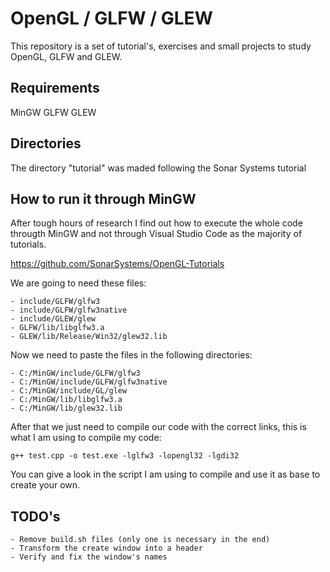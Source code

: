 # OpenGL / GLFW / GLEW

This repository is a set of tutorial's, exercises and small projects to study OpenGL, GLFW and GLEW. 

## Requirements

MinGW
GLFW
GLEW

## Directories

The directory "tutorial" was maded following the Sonar Systems tutorial

## How to run it through MinGW

After tough hours of research I find out how to execute the whole code througth MinGW and not through Visual Studio Code as the majority of tutorials.

https://github.com/SonarSystems/OpenGL-Tutorials

We are going to need these files:

	- include/GLFW/glfw3
	- include/GLFW/glfw3native
	- include/GLEW/glew
	- GLFW/lib/libglfw3.a
	- GLEW/lib/Release/Win32/glew32.lib

Now we need to paste the files in the following directories:

	- C:/MinGW/include/GLFW/glfw3
	- C:/MinGW/include/GLFW/glfw3native
	- C:/MinGW/include/GL/glew
	- C:/MinGW/lib/libglfw3.a
	- C:/MinGW/lib/glew32.lib

After that we just need to compile our code with the correct links, this is what I am using to compile my code:

	g++ test.cpp -o test.exe -lglfw3 -lopengl32 -lgdi32 

You can give a look in the script I am using to compile and use it as base to create your own.

## TODO's

	- Remove build.sh files (only one is necessary in the end)
	- Transform the create window into a header
	- Verify and fix the window's names

